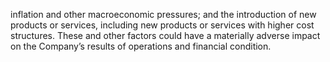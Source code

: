 inflation  and  other  macroeconomic  pressures;  and  the  introduction  of  new  products  or  services,  including  new  products  or
services with higher cost structures. These and other factors could have a materially adverse impact on the Company’s results of
operations and financial condition.